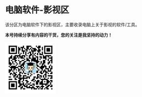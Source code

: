 # 电脑软件-影视区

该分区为电脑软件下的影视区，主要收录电脑上关于影视的软件/工具。

**本号持续分享有内容的干货，您的关注是我坚持的动力！**

<img src="./../../../_assets/clip_image002.jpg" style="width:33%;" />

